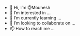 - 👋 Hi, I’m @Mouhesh
- 👀 I’m interested in ...
- 🌱 I’m currently learning ...
- 💞️ I’m looking to collaborate on ...
- 📫 How to reach me ...

<!---
Mouhesh/Mouhesh is a ✨ special ✨ repository because its `README.md` (this file) appears on your GitHub profile.
You can click the Preview link to take a look at your changes.
--->
